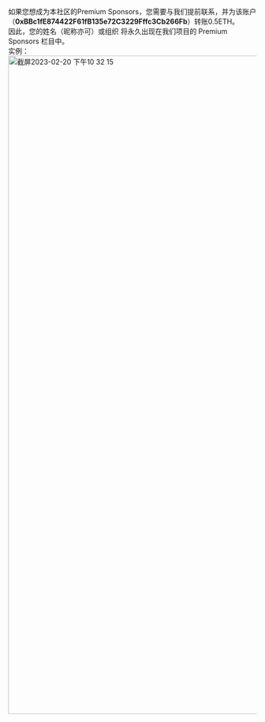 如果您想成为本社区的Premium Sponsors，您需要与我们提前联系，并为该账户（**0xBBc1fE874422F61fB135e72C3229Fffc3Cb266Fb**）转账0.5ETH。<br>
因此，您的姓名（昵称亦可）或组织 将永久出现在我们项目的 Premium Sponsors 栏目中。<br>
实例：
<img width="1335" alt="截屏2023-02-20 下午10 32 15" src="https://user-images.githubusercontent.com/76860915/220134774-c1bcfdd4-0d5d-4818-ab1e-65231add6f78.png">
